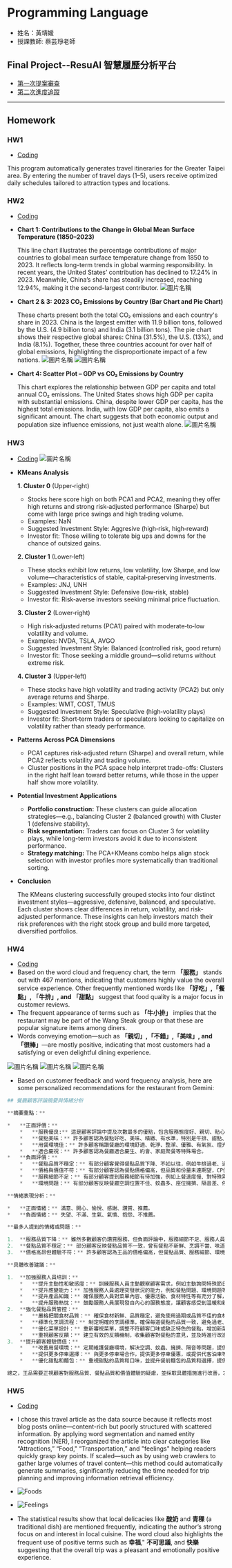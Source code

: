 # Programming Language
* 姓名：黃靖媛
* 授課教師: 蔡芸琤老師


## Final Project--ResuAI 智慧履歷分析平台
* [第一次提案審查](https://youtu.be/wCUb0VOu1YE)
* [第二次進度追蹤](https://youtu.be/zucZ3Vr_WPc)


***


## Homework
### HW1
* [Coding](HW1/HW1.ipynb)


This program automatically generates travel itineraries for the Greater Taipei area. By entering the number of travel days (1–5), users receive optimized daily schedules tailored to attraction types and locations.

### HW2
* [Coding](HW2/HW2.ipynb)
* **Chart 1: Contributions to the Change in Global Mean Surface Temperature (1850–2023)**  

  This line chart illustrates the percentage contributions of major countries to global mean surface temperature change from 1850 to 2023. It reflects long-term trends in global warming responsibility. In recent years, the United States’ contribution has declined to 17.24% in 2023. Meanwhile, China’s share has steadily increased, reaching 12.94%, making it the second-largest contributor.
![圖片名稱](HW2/chart1_LineGraph.png)

* **Chart 2 & 3: 2023 CO₂ Emissions by Country (Bar Chart and Pie Chart)**  

  These charts present both the total CO₂ emissions and each country's share in 2023. China is the largest emitter with 11.9 billion tons, followed by the U.S. (4.9 billion tons) and India (3.1 billion tons). The pie chart shows their respective global shares: China (31.5%), the U.S. (13%), and India (8.1%). Together, these three countries account for over half of global emissions, highlighting the disproportionate impact of a few nations.
![圖片名稱](HW2/chart2_BarChart.png)
![圖片名稱](HW2/chart3_PieChart.png)

* **Chart 4: Scatter Plot – GDP vs CO₂ Emissions by Country**  

  This chart explores the relationship between GDP per capita and total annual CO₂ emissions. The United States shows high GDP per capita with substantial emissions. China, despite lower GDP per capita, has the highest total emissions. India, with low GDP per capita, also emits a significant amount. The chart suggests that both economic output and population size influence emissions, not just wealth alone.
![圖片名稱](HW2/chart4_ScatterPlot.png)


### HW3
* [Coding](HW3/HW3.ipynb)
![圖片名稱](HW3/KMeans_PCA.png)

- **KMeans Analysis**

  **1. Cluster 0** (Upper‑right)  
    - Stocks here score high on both PCA1 and PCA2, meaning they offer high returns and strong risk‑adjusted performance (Sharpe) but come with large price swings and high trading volume.  
    - Examples: NaN
    - Suggested Investment Style: Aggresive (high‑risk, high‑reward)
    - Investor fit: Those willing to tolerate big ups and downs for the chance of outsized gains.

  **2. Cluster 1** (Lower‑left)  
    - These stocks exhibit low returns, low volatility, low Sharpe, and low volume—characteristics of stable, capital‑preserving investments.  
    - Examples: JNJ, UNH
    - Suggested Investment Style: Defensive (low‑risk, stable)
    - Investor fit: Risk‑averse investors seeking minimal price fluctuation.

  **3. Cluster 2** (Lower‑right)  
    - High risk‑adjusted returns (PCA1) paired with moderate‑to‑low volatility and volume.  
    - Examples: NVDA, TSLA, AVGO
    - Suggested Investment Style: Balanced (controlled risk, good return)
    - Investor fit: Those seeking a middle ground—solid returns without extreme risk.

  **4. Cluster 3** (Upper‑left)  
    - These stocks have high volatility and trading activity (PCA2) but only average returns and Sharpe.  
    - Examples: WMT, COST, TMUS
    - Suggested Investment Style: Speculative (high‑volatility plays)
    - Investor fit: Short‑term traders or speculators looking to capitalize on volatility rather than steady performance.

- **Patterns Across PCA Dimensions**
  - PCA1 captures risk-adjusted return (Sharpe) and overall return, while PCA2 reflects volatility and trading volume.
  - Cluster positions in the PCA space help interpret trade-offs: Clusters in the right half lean toward better returns, while those in the upper half show more volatility.

- **Potential Investment Applications**
  - **Portfolio construction:** These clusters can guide allocation strategies—e.g., balancing Cluster 2 (balanced growth) with Cluster 1 (defensive stability).
  - **Risk segmentation:** Traders can focus on Cluster 3 for volatility plays, while long-term investors avoid it due to inconsistent performance.
  - **Strategy matching:** The PCA+KMeans combo helps align stock selection with investor profiles more systematically than traditional sorting.

- **Conclusion**  

  The KMeans clustering successfully grouped stocks into four distinct investment styles—aggressive, defensive, balanced, and speculative. Each cluster shows clear differences in return, volatility, and risk-adjusted performance. These insights can help investors match their risk preferences with the right stock group and build more targeted, diversified portfolios.


### HW4
* [Coding](HW4/HW4.ipynb)
* Based on the word cloud and frequency chart, the term **「服務」** stands out with 467 mentions, indicating that customers highly value the overall service experience. Other frequently mentioned words like **「好吃」,「餐點」, 「牛排」, and 「甜點」** suggest that food quality is a major focus in customer reviews.
* The frequent appearance of terms such as **「牛小排」** implies that the restaurant may be part of the Wang Steak group or that these are popular signature items among diners.
* Words conveying emotion—such as **「親切」,「不錯」,「美味」, and 「很棒」**—are mostly positive, indicating that most customers had a satisfying or even delightful dining experience.

![圖片名稱](HW4/WordCloud.png)
![圖片名稱](HW4/keywords_chart.png)
![圖片名稱](HW4/rating_chart.png)
* Based on customer feedback and word frequency analysis, here are some personalized recommendations for the restaurant from Gemini:
```python
## 餐廳顧客評論摘要與情緒分析

**摘要重點：**

*   **正面評價：**
    *   **服務優良:** 這是顧客評論中提及次數最多的優點，包含服務態度好、親切、貼心、周到、用心、有禮貌、快速、專業等。許多顧客對服務人員的個別表現表示讚賞 (例如：劉康鴻先生、孟婷等)。
    *   **餐點美味：** 許多顧客認為餐點好吃、美味、精緻、有水準，特別是牛排、甜點、湯品等。部分顧客提及特定餐點值得推薦 (例如：王品牛小排、犢牛肋排、法式牛尾清湯等)。
    *   **用餐環境佳：** 許多顧客稱讚餐廳的環境舒適、乾淨、整潔、優雅、有氣氛、燈光美、安靜等。
    *   **適合慶祝：** 許多顧客認為餐廳適合慶生、約會、家庭聚餐等特殊場合。
*   **負面評價：**
    *   **餐點品質不穩定：** 有部分顧客覺得餐點品質下降、不如以往，例如牛排過老、過柴、有筋、太油，龍蝦肉質過硬、不新鮮，湯品過鹹、過冷，海鮮清湯味道普通，甜點表現不佳等。
    *   **價格與價值不符：** 有部分顧客認為餐點價格偏高，但品質和份量未達期望，CP值不高。
    *   **服務細節不足：** 有部分顧客提到服務細節有待加強，例如上餐速度慢、對特殊需求 (如生日優惠、過敏) 的主動告知不足、桌面清理不夠、未及時續杯等。
    *   **環境問題：** 有部分顧客反映餐廳空調位置不佳、蚊蟲多、座位擁擠、隔音差、停車不便等。

**情緒表現分析：**

*   **正面情緒：** 滿意、開心、愉悅、感謝、讚賞、推薦。
*   **負面情緒：** 失望、不滿、生氣、氣憤、抱怨、不推薦。

**最多人提到的情緒或問題：**

1.  **服務品質下降：** 雖然多數顧客仍讚賞服務，但負面評論中，服務細節不足、服務人員不夠主動積極、處理問題不夠完善等情況被頻繁提及。
2.  **餐點品質不穩定：** 部分顧客反映餐點品質不一致，曾有餐點不新鮮、烹調不當、味道普通等情況發生，未能達到與價格相符的期待。
3.  **價格高昂但體驗不符：** 許多顧客認為王品的價格偏高，但餐點品質、服務細節、環境等方面未能提供相應的高價值體驗。

**具體改善建議：**

1.  **加強服務人員培訓：**
    *   **提升主動性和敏感度：** 訓練服務人員主動觀察顧客需求，例如主動詢問特殊節日需求、及時提供餐巾擋湯汁等。
    *   **提升應變能力：** 加強服務人員處理突發狀況的能力，例如餐點問題、環境問題等，並提供明確的處理流程和補償方案。
    *   **提升產品知識：** 確保服務人員對菜單內容、優惠活動、食材特性等有充分了解，能提供準確的資訊。
    *   **提升服務熱忱：** 鼓勵服務人員展現發自內心的服務態度，讓顧客感受到溫暖和親切。
2.  **強化餐點品質管控：**
    *   **嚴格把關食材品質：** 確保食材新鮮、品質穩定，避免使用過期或品質不佳的食材。
    *   **標準化烹調流程：** 制定明確的烹調標準，確保每道餐點的品質一致，避免過老、過柴等情況發生。
    *   **優化菜單設計：** 重新審視菜單，調整不符顧客口味或缺乏特色的餐點，增加新菜色或調整烹調方式。
    *   **重視顧客反饋：** 建立有效的反饋機制，收集顧客對餐點的意見，並及時進行改進。
3.  **提升顧客體驗價值：**
    *   **改善用餐環境：** 定期維護餐廳環境，解決空調、蚊蟲、擁擠、隔音等問題，提供更舒適的用餐體驗。
    *   **提供更多停車選擇：** 與更多停車場合作，提供更多停車優惠，或提供代客泊車等服務，解決停車不便的問題。
    *   **優化甜點和麵包：** 重視甜點的品質和口味，並提升餐前麵包的品質和選擇，提供更多驚喜和美味。

總之，王品需要正視顧客對服務品質、餐點品質和價值體驗的疑慮，並採取具體措施進行改善，才能維持品牌形象和顧客忠誠度。
```


### HW5
* [Coding](HW5/HW5.ipynb)
* I chose this travel article as the data source because it reflects most blog posts online—content-rich but poorly structured with scattered information. By applying word segmentation and named entity recognition (NER), I reorganized the article into clear categories like “Attractions,” “Food," “Transportation,” and "feelings" helping readers quickly grasp key points. If scaled—such as by using web crawlers to gather large volumes of travel content—this method could automatically generate summaries, significantly reducing the time needed for trip planning and improving information retrieval efficiency.

* ![Foods](HW5/foods.png)
* ![Feelings](HW5/feelings.png)
* The statistical results show that local delicacies like **酸奶** and **青稞** (a traditional dish) are mentioned frequently, indicating the author’s strong focus on and interest in local cuisine. The word cloud also highlights the frequent use of positive terms such as **幸福**," **不可思議**, and **快樂** suggesting that the overall trip was a pleasant and emotionally positive experience.
